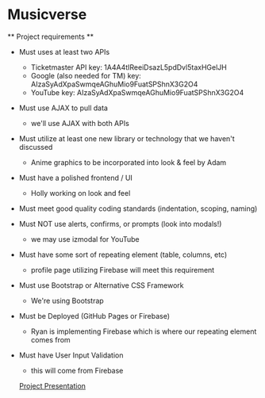 # Musicverse

** Project requirements **
* Must uses at least two APIs
  * Ticketmaster API key: 1A4A4tIReeiDsazL5pdDvl5taxHGelJH
  * Google (also needed for TM) key: AIzaSyAdXpaSwmqeAGhuMio9FuatSPShnX3G2O4
  * YouTube key: AIzaSyAdXpaSwmqeAGhuMio9FuatSPShnX3G2O4
* Must use AJAX to pull data
  * we'll use AJAX with both APIs
* Must utilize at least one new library or technology that we haven't discussed
  * Anime graphics to be incorporated into look & feel by Adam
* Must have a polished frontend / UI
  * Holly working on look and feel
* Must meet good quality coding standards (indentation, scoping, naming)
* Must NOT use alerts, confirms, or prompts (look into modals!)
  * we may use izmodal for YouTube
* Must have some sort of repeating element (table, columns, etc)
  * profile page utilizing Firebase will meet this requirement
* Must use Bootstrap or Alternative CSS Framework
  * We're using Bootstrap
* Must be Deployed (GitHub Pages or Firebase)
   * Ryan is implementing Firebase which is where our repeating element comes from
* Must have User Input Validation
  * this will come from Firebase
  
  
  [Project Presentation](https://docs.google.com/presentation/d/1vw3162cE1KutN547dcoaUsg62aOoSLKjHRo823K6-Xg/edit?usp=sharing)


